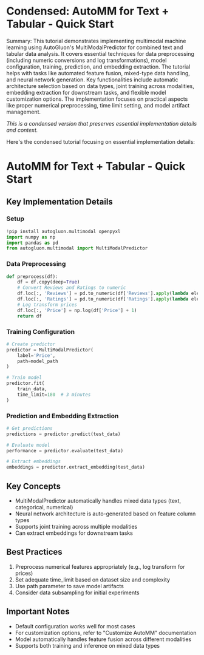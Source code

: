 # Condensed: AutoMM for Text + Tabular - Quick Start

Summary: This tutorial demonstrates implementing multimodal machine learning using AutoGluon's MultiModalPredictor for combined text and tabular data analysis. It covers essential techniques for data preprocessing (including numeric conversions and log transformations), model configuration, training, prediction, and embedding extraction. The tutorial helps with tasks like automated feature fusion, mixed-type data handling, and neural network generation. Key functionalities include automatic architecture selection based on data types, joint training across modalities, embedding extraction for downstream tasks, and flexible model customization options. The implementation focuses on practical aspects like proper numerical preprocessing, time limit setting, and model artifact management.

*This is a condensed version that preserves essential implementation details and context.*

Here's the condensed tutorial focusing on essential implementation details:

# AutoMM for Text + Tabular - Quick Start

## Key Implementation Details

### Setup
```python
!pip install autogluon.multimodal openpyxl
import numpy as np
import pandas as pd
from autogluon.multimodal import MultiModalPredictor
```

### Data Preprocessing
```python
def preprocess(df):
    df = df.copy(deep=True)
    # Convert Reviews and Ratings to numeric
    df.loc[:, 'Reviews'] = pd.to_numeric(df['Reviews'].apply(lambda ele: ele[:-len(' out of 5 stars')]))
    df.loc[:, 'Ratings'] = pd.to_numeric(df['Ratings'].apply(lambda ele: ele.replace(',', '')[:-len(' customer reviews')]))
    # Log transform prices
    df.loc[:, 'Price'] = np.log(df['Price'] + 1)
    return df
```

### Training Configuration
```python
# Create predictor
predictor = MultiModalPredictor(
    label='Price',
    path=model_path
)

# Train model
predictor.fit(
    train_data,
    time_limit=180  # 3 minutes
)
```

### Prediction and Embedding Extraction
```python
# Get predictions
predictions = predictor.predict(test_data)

# Evaluate model
performance = predictor.evaluate(test_data)

# Extract embeddings
embeddings = predictor.extract_embedding(test_data)
```

## Key Concepts
- MultiModalPredictor automatically handles mixed data types (text, categorical, numerical)
- Neural network architecture is auto-generated based on feature column types
- Supports joint training across multiple modalities
- Can extract embeddings for downstream tasks

## Best Practices
1. Preprocess numerical features appropriately (e.g., log transform for prices)
2. Set adequate time_limit based on dataset size and complexity
3. Use path parameter to save model artifacts
4. Consider data subsampling for initial experiments

## Important Notes
- Default configuration works well for most cases
- For customization options, refer to "Customize AutoMM" documentation
- Model automatically handles feature fusion across different modalities
- Supports both training and inference on mixed data types